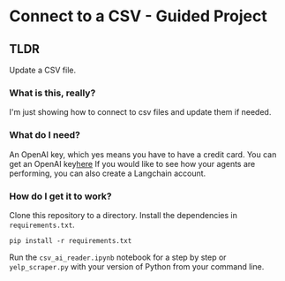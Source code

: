 # Connect to a CSV - Guided Project

## TLDR

Update a CSV file.

### What is this, really?

I'm just showing how to connect to csv files and update them if needed.

### What do I need?

An OpenAI key, which yes means you have to have a credit card. You can get an OpenAI key[here](https://platform.openai.com/api-keys)
If you would like to see how your agents are performing, you can also create a Langchain account.

### How do I get it to work?

Clone this repository to a directory. Install the dependencies in `requirements.txt`.

`pip install -r requirements.txt`

Run the `csv_ai_reader.ipynb` notebook for a step by step or `yelp_scraper.py` with your version of Python from your command line.
